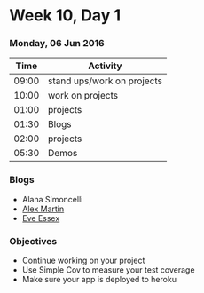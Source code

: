 # Week 10, Day 1

### Monday, 06 Jun 2016

| Time | Activity |
| --- | --- |
| 09:00 | stand ups/work on projects |
| 10:00 | work on projects |
| 01:00 | projects |
| 01:30 | Blogs |
| 02:00 | projects |
| 05:30 | Demos |

### Blogs

- Alana Simoncelli
- [Alex Martin](https://medium.com/@alexseth1124)
- [Eve Essex](https://medium.com/@eve.essex/)

### Objectives

- Continue working on your project 
- Use Simple Cov to measure your test coverage 
- Make sure your app is deployed to heroku 


